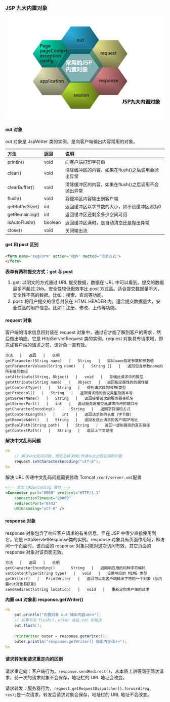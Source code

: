 
### JSP 九大内置对象

![JSP内置对象](./_image/snipaste20171119_175853.png)

#### out 对象
out 对象是 JspWriter 类的实例，是向客户端输出内容常用的对象。

|   方法   |   返回   |   说明    |
| :------ | :----  | :---- |
|   println()   |   void   |   向客户端打印字符串    |
|   clear()   |   void   |   清除缓冲区的内容，如果在flush()之后调用会抛出异常   |
|   clearBuffer()   |   void   |   清除缓冲区的内容，如果在flush()之后调用不会抛出异常    |
|   flush()   |   void   |   将缓冲区内容输出到客户端   |
|   getBufferSize()   |   int   |   返回缓冲区以字节数的大小，如不设缓冲区则为0  |
|   getRemaining()   |   int   |   返回缓冲区还剩余多少空间可用   |
|   isAutoFlush()   |   boolean   |   返回缓冲区满时，是自动清空还是抛出异常   |
|   close()   |   void   |   关闭输出流  |

#### get 和 post 区别
```html
<form name="regForm" action="动作" method="请求方式">
</form>
```

**表单有两种提交方式：get 与 post**
1. get: 以明文的方式通过 URL 提交数据，数据在 URL 中可以看到。提交的数据最多不超过 2kb。安全性较低但效率比 post 方式高。适合提交数据量不大，安全性不高的数据。比如：搜索、查询等功能。
2. post: 将用户提交的信息封装在 HTML HEADER 内。适合提交数据量大，安全性高的用户信息。比如：注册、修改、上传等功能。

#### request 对象
客户端的请求信息将封装在 request 对象中，通过它才能了解到客户的需求，然后做出响应。它是 HttpServletRequest 类的实例。request 对象具有请求域，即完成客户端的请求之前，该对象一直有效。
```table
方法   |   返回   |   说明
getParameter(String name)   |   String   |   返回name指定参数的参数值
getParameterValues(String name)   |   String []   |   返回包含参数name的所有值的数组
setAttribute(String, Object)   |   void   |   存储此请求中的属性
getAttribute(String name)   |   Object   |   返回指定属性的的属性值
getContentType()   |   String   |   得到请求体的MIME类型
getProtocol()   |   String   |   返回请求用的协议类型及版本号
getServerName()   |   String   |   返回接受请求的服务器主机名
getServerPort()   |   int   |   返回服务器接受此请求所用的端口号
getCharacterEncoding()   |   String   |   返回字符编码方式
getContentLength()   |   int   |   返回请求体的长度（字节数）
getRemoteAddr()   |   String   |   返回发送此请求的客户端IP地址
getRealPath(String path)   |   String   |   返回一虚拟路径的真实路径
getContextPath()   |   String   |   返回上下文路径
```
**解决中文乱码问题**
```jsp
<% 
    // 解决中文乱码问题，但无法解决URL传递中文出现乱码的问题
    request.setCharacterEncoding("utf-8"); 
%>
```
解决 URL 传递中文乱码问题需要修改 Tomcat `/conf/server.xml`配置
```xml
<!-- 添加 URIEncoding 属性 -->
<Connector port="8080" protocol="HTTP/1.1"
    connectionTimeout="20000"
    redirectPort="8443"
    URIEncoding="utf-8" />
```

#### response 对象
response 对象包含了响应客户请求的有关信息，但在 JSP 中很少直接使用到它。它是 HttpServletResponse类的实例。response 对象具有页面作用域，即访问一个页面时，该页面的 response 对象只能对这次访问有效，其它页面的 response 对象对该页面无效。
```table
方法   |   返回   |   说明
getCharacterEncoding()   |   String   |   返回响应用的何种字符编码
setContentType(String type)   |   void   |   设置响应的 MIME 类型
getWriter()   |   PrintWriter   |   返回可以向客户端输出字符的一个对象（与内置out对象有区别）
sendRedirect(String location)   |   void   |   重新定向客户端的请求
```
**内置 out 对象和 response.getWriter()**
```jsp
<%
    out.println("内置对象 out 输出内容<br>");
    // 如果不加 flush()，outer 会在 out 前输出
    out.flush();
    
    PrintWriter outer = response.getWriter();
    outer.println("response.getWriter() 输出内容<br>");
%>
```
#### 请求转发和请求重定向的区别
请求重定向：客户端行为，`response.sendRedirect()`，从本质上讲等同于两次请求，前一次的请求对象不会保存，地址栏的 URL 地址会改变。

请求转发：服务器行为，`request.getRequestDispatcher().forward(req, res);`是一次请求，转发后请求对象会保存，地址栏的 URL 地址不会改变。